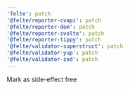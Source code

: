 ```yaml
---
'felte': patch
'@felte/reporter-cvapi': patch
'@felte/reporter-dom': patch
'@felte/reporter-svelte': patch
'@felte/reporter-tippy': patch
'@felte/validator-superstruct': patch
'@felte/validator-yup': patch
'@felte/validator-zod': patch
---
```


Mark as side-effect free
